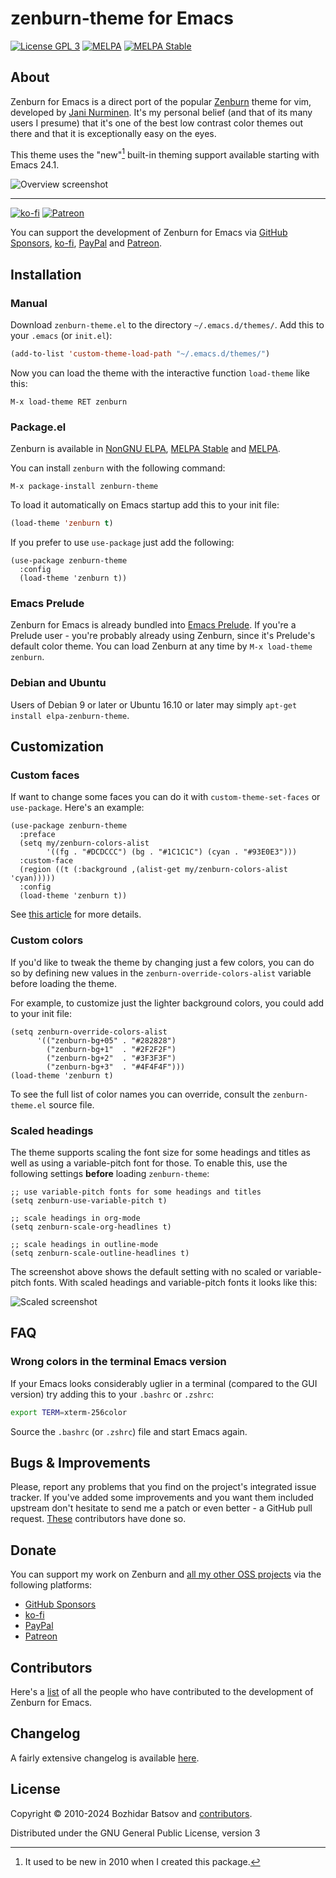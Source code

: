 # zenburn-theme for Emacs

[![License GPL 3][badge-license]](http://www.gnu.org/licenses/gpl-3.0.txt)
[![MELPA](http://melpa.org/packages/zenburn-theme-badge.svg)](http://melpa.org/#/zenburn-theme)
[![MELPA Stable](http://stable.melpa.org/packages/zenburn-theme-badge.svg)](http://stable.melpa.org/#/zenburn-theme)

## About

Zenburn for Emacs is a direct port of the popular
[Zenburn](http://kippura.org/zenburnpage/) theme for vim,
developed by [Jani Nurminen](https://github.com/jnurmine). It's my personal belief (and
that of its many users I presume) that it's one of the best low
contrast color themes out there and that it is exceptionally easy on
the eyes.

This theme uses the "new"[^1] built-in theming support available starting with
Emacs 24.1.

[^1]: It used to be new in 2010 when I created this package.

![Overview screenshot](screenshots/overview.png)

------------
[![ko-fi](https://www.ko-fi.com/img/githubbutton_sm.svg)](https://ko-fi.com/C0C2204SR)
[![Patreon](https://img.shields.io/badge/patreon-donate-orange.svg)](https://www.patreon.com/bbatsov)

You can support the development of Zenburn for Emacs via
[GitHub Sponsors](https://github.com/sponsors/bbatsov),
[ko-fi](https://ko-fi.com/bbatsov),
[PayPal](https://www.paypal.me/bbatsov) and
[Patreon](https://www.patreon.com/bbatsov).

## Installation

### Manual

Download `zenburn-theme.el` to the directory `~/.emacs.d/themes/`. Add this to your
`.emacs` (or `init.el`):

```lisp
(add-to-list 'custom-theme-load-path "~/.emacs.d/themes/")
```

Now you can load the theme with the interactive function `load-theme` like this:

`M-x load-theme RET zenburn`

### Package.el

Zenburn is available in [NonGNU ELPA](https://elpa.nongnu.org/), [MELPA Stable](http://stable.melpa.org)
and [MELPA](http://melpa.org).

You can install `zenburn` with the following command:

`M-x package-install zenburn-theme`

To load it automatically on Emacs startup add this to your init file:

```lisp
(load-theme 'zenburn t)
```

If you prefer to use `use-package` just add the following:

``` emacs-lisp
(use-package zenburn-theme
  :config
  (load-theme 'zenburn t))
```

### Emacs Prelude

Zenburn for Emacs is already bundled into
[Emacs Prelude](https://github.com/bbatsov/prelude). If you're a
Prelude user - you're probably already using Zenburn, since it's
Prelude's default color theme. You can load Zenburn at any time by
`M-x load-theme zenburn`.

### Debian and Ubuntu

Users of Debian 9 or later or Ubuntu 16.10 or later may simply
`apt-get install elpa-zenburn-theme`.

## Customization

### Custom faces

If want to change some faces you can do it
with `custom-theme-set-faces` or `use-package`. Here's an example:

``` emacs-lisp
(use-package zenburn-theme
  :preface
  (setq my/zenburn-colors-alist
        '((fg . "#DCDCCC") (bg . "#1C1C1C") (cyan . "#93E0E3")))
  :custom-face
  (region ((t (:background ,(alist-get my/zenburn-colors-alist 'cyan)))))
  :config
  (load-theme 'zenburn t))
```

See [this article](https://emacsredux.com/blog/2025/02/13/customizing-color-themes/) for more details.

### Custom colors

If you'd like to tweak the theme by changing just a few colors, you can
do so by defining new values in the `zenburn-override-colors-alist`
variable before loading the theme.

For example, to customize just the lighter background colors, you could add
to your init file:

```elisp
(setq zenburn-override-colors-alist
      '(("zenburn-bg+05" . "#282828")
        ("zenburn-bg+1"  . "#2F2F2F")
        ("zenburn-bg+2"  . "#3F3F3F")
        ("zenburn-bg+3"  . "#4F4F4F")))
(load-theme 'zenburn t)
```

To see the full list of color names you can override, consult the
`zenburn-theme.el` source file.

### Scaled headings

The theme supports scaling the font size for some headings and titles as well
as using a variable-pitch font for those. To enable this, use the following
settings **before** loading `zenburn-theme`:

```elisp
;; use variable-pitch fonts for some headings and titles
(setq zenburn-use-variable-pitch t)

;; scale headings in org-mode
(setq zenburn-scale-org-headlines t)

;; scale headings in outline-mode
(setq zenburn-scale-outline-headlines t)
```

The screenshot above shows the default setting with no scaled or
variable-pitch fonts. With scaled headings and variable-pitch fonts it looks
like this:

![Scaled screenshot](screenshots/scaled.png)

## FAQ

### Wrong colors in the terminal Emacs version

If your Emacs looks considerably uglier in a terminal (compared to the
GUI version) try adding this to your `.bashrc` or `.zshrc`:

```bash
export TERM=xterm-256color
```

Source the `.bashrc` (or `.zshrc`) file and start Emacs again.

## Bugs & Improvements

Please, report any problems that you find on the project's integrated
issue tracker. If you've added some improvements and you want them
included upstream don't hesitate to send me a patch or even better - a
GitHub pull request. [These](https://github.com/bbatsov/zenburn-emacs/contributors)
contributors have done so.

## Donate

You can support my work on Zenburn and [all my other OSS projects](https://batsov.com/projects)
via the following platforms:

* [GitHub Sponsors](https://github.com/sponsors/bbatsov)
* [ko-fi](https://ko-fi.com/bbatsov)
* [PayPal](https://www.paypal.me/bbatsov)
* [Patreon](https://www.patreon.com/bbatsov)

## Contributors

Here's a [list](https://github.com/bbatsov/zenburn-emacs/contributors) of all the people who have contributed to the
development of Zenburn for Emacs.

## Changelog

A fairly extensive changelog is available [here](CHANGELOG.md).

## License

Copyright © 2010-2024 Bozhidar Batsov and
[contributors](https://github.com/bbatsov/zenburn-emacs/contributors).

Distributed under the GNU General Public License, version 3

[badge-license]: https://img.shields.io/badge/license-GPL_3-green.svg
